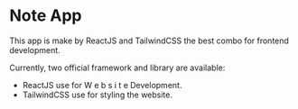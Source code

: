 # Note App

This app is make by ReactJS and TailwindCSS the best combo for frontend development.

Currently, two official framework and  library are available:

- ReactJS use for W e b s i t e Development.
- TailwindCSS use for styling the website.
